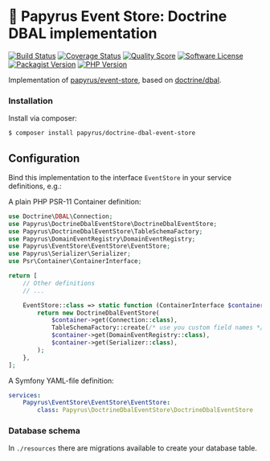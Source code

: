 # 📜 Papyrus Event Store: Doctrine DBAL implementation
[![Build Status](https://scrutinizer-ci.com/g/papyrusphp/doctrine-dbal-event-store/badges/build.png?b=main)](https://github.com/papyrusphp/doctrine-dbal-event-store/actions)
[![Coverage Status](https://img.shields.io/scrutinizer/coverage/g/papyrusphp/doctrine-dbal-event-store.svg?style=flat)](https://scrutinizer-ci.com/g/papyrusphp/doctrine-dbal-event-store/code-structure)
[![Quality Score](https://img.shields.io/scrutinizer/g/papyrusphp/doctrine-dbal-event-store.svg?style=flat)](https://scrutinizer-ci.com/g/papyrusphp/doctrine-dbal-event-store)
[![Software License](https://img.shields.io/badge/license-MIT-brightgreen.svg?style=flat)](LICENSE)
[![Packagist Version](https://img.shields.io/packagist/v/papyrus/doctrine-dbal-event-store.svg?style=flat&include_prereleases)](https://packagist.org/packages/papyrus/doctrine-dbal-event-store)
[![PHP Version](https://img.shields.io/badge/php-%5E8.1-8892BF.svg?style=flat)](http://www.php.net)

Implementation of [papyrus/event-store](https://github.com/papyrusphp/event-store), based on [doctrine/dbal](https://github.com/doctrine/dbal).

### Installation
Install via composer:
```bash
$ composer install papyrus/doctrine-dbal-event-store
```

## Configuration
Bind this implementation to the interface `EventStore` in your service definitions, e.g.:

A plain PHP PSR-11 Container definition:

```php
use Doctrine\DBAL\Connection;
use Papyrus\DoctrineDbalEventStore\DoctrineDbalEventStore;
use Papyrus\DoctrineDbalEventStore\TableSchemaFactory;
use Papyrus\DomainEventRegistry\DomainEventRegistry;
use Papyrus\EventStore\EventStore\EventStore;
use Papyrus\Serializer\Serializer;
use Psr\Container\ContainerInterface;

return [
    // Other definitions
    // ...

    EventStore::class => static function (ContainerInterface $container): EventStore {
        return new DoctrineDbalEventStore(
            $container->get(Connection::class),
            TableSchemaFactory::create(/* use you custom field names */),
            $container->get(DomainEventRegistry::class),
            $container->get(Serializer::class),
        ); 
    },
];
```
A Symfony YAML-file definition:
```yaml
services:
    Papyrus\EventStore\EventStore\EventStore:
        class: Papyrus\DoctrineDbalEventStore\DoctrineDbalEventStore
```

### Database schema
In `./resources` there are migrations available to create your database table.
